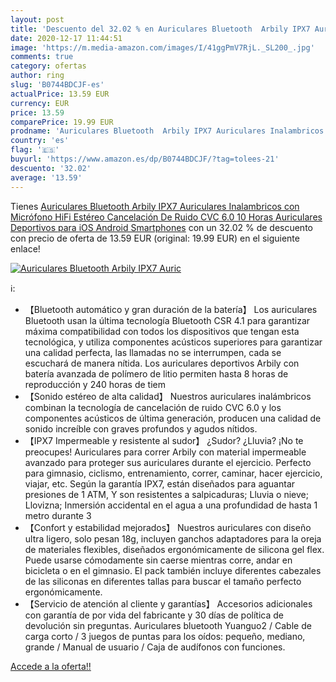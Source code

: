 ```yaml
---
layout: post
title: 'Descuento del 32.02 % en Auriculares Bluetooth  Arbily IPX7 Auric'
date: 2020-12-17 11:44:51
image: 'https://m.media-amazon.com/images/I/41ggPmV7RjL._SL200_.jpg'
comments: true
category: ofertas
author: ring
slug: 'B0744BDCJF-es'
actualPrice: 13.59 EUR
currency: EUR
price: 13.59
comparePrice: 19.99 EUR
prodname: 'Auriculares Bluetooth  Arbily IPX7 Auriculares Inalambricos con Micrófono HiFi Estéreo Cancelación De Ruido CVC 6.0  10 Horas Auriculares Deportivos para iOS  Android  Smartphones'
country: 'es'
flag: '🇪🇸'
buyurl: 'https://www.amazon.es/dp/B0744BDCJF/?tag=tolees-21'
descuento: '32.02'
average: '13.59'
---
```


Tienes [Auriculares Bluetooth  Arbily IPX7 Auriculares Inalambricos con Micrófono HiFi Estéreo Cancelación De Ruido CVC 6.0  10 Horas Auriculares Deportivos para iOS  Android  Smartphones](https://www.amazon.es/dp/B0744BDCJF/?tag=tolees-21) con un 32.02 % de descuento con precio de oferta de 13.59 EUR (original: 19.99 EUR) en el siguiente enlace!

[![Auriculares Bluetooth  Arbily IPX7 Auric](https://m.media-amazon.com/images/I/41ggPmV7RjL._SL200_.jpg)](https://www.amazon.es/dp/B0744BDCJF/?tag=tolees-21)

ℹ️:

- 【Bluetooth automático y gran duración de la batería】 Los auriculares Bluetooth usan la última tecnología Bluetooth CSR 4.1 para garantizar máxima compatibilidad con todos los dispositivos que tengan esta tecnológica, y utiliza componentes acústicos superiores para garantizar una calidad perfecta, las llamadas no se interrumpen, cada se escuchará de manera nítida. Los auriculares deportivos Arbily con batería avanzada de polímero de litio permiten hasta 8 horas de reproducción y 240 horas de tiem
- 【Sonido estéreo de alta calidad】 Nuestros auriculares inalámbricos combinan la tecnología de cancelación de ruido CVC 6.0 y los componentes acústicos de última generación, producen una calidad de sonido increíble con graves profundos y agudos nítidos.
- 【IPX7 Impermeable y resistente al sudor】 ¿Sudor? ¿Lluvia? ¡No te preocupes! Auriculares para correr Arbily con material impermeable avanzado para proteger sus auriculares durante el ejercicio. Perfecto para gimnasio, ciclismo, entrenamiento, correr, caminar, hacer ejercicio, viajar, etc. Según la garantía IPX7, están diseñados para aguantar presiones de 1 ATM, Y son resistentes a salpicaduras; Lluvia o nieve; Llovizna; Inmersión accidental en el agua a una profundidad de hasta 1 metro durante 3
- 【Confort y estabilidad mejorados】 Nuestros auriculares con diseño ultra ligero, solo pesan 18g, incluyen ganchos adaptadores para la oreja de materiales flexibles, diseñados ergonómicamente de silicona gel flex. Puede usarse cómodamente sin caerse mientras corre, andar en bicicleta o en el gimnasio. El pack también incluye diferentes cabezales de las siliconas en diferentes tallas para buscar el tamaño perfecto ergonómicamente.
- 【Servicio de atención al cliente y garantías】 Accesorios adicionales con garantía de por vida del fabricante y 30 días de política de devolución sin preguntas. Auriculares bluetooth Yuanguo2 / Cable de carga corto / 3 juegos de puntas para los oídos: pequeño, mediano, grande / Manual de usuario / Caja de audífonos con funciones.

[Accede a la oferta!!](https://www.amazon.es/dp/B0744BDCJF/?tag=tolees-21)
